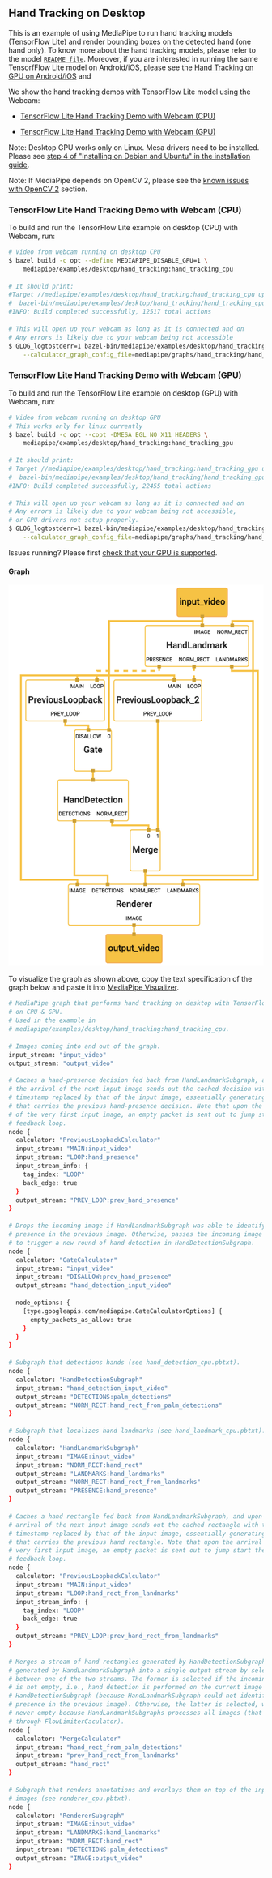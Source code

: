 ## Hand Tracking on Desktop

This is an example of using MediaPipe to run hand tracking models (TensorFlow
Lite) and render bounding boxes on the detected hand (one hand only). To know
more about the hand tracking models, please refer to the model [`README file`].
Moreover, if you are interested in running the same TensorfFlow Lite model on
Android/iOS, please see the
[Hand Tracking on GPU on Android/iOS](hand_tracking_mobile_gpu.md) and

We show the hand tracking demos with TensorFlow Lite model using the Webcam:

-   [TensorFlow Lite Hand Tracking Demo with Webcam (CPU)](#tensorflow-lite-hand-tracking-demo-with-webcam-cpu)

-   [TensorFlow Lite Hand Tracking Demo with Webcam (GPU)](#tensorflow-lite-hand-tracking-demo-with-webcam-gpu)

Note: Desktop GPU works only on Linux. Mesa drivers need to be installed. Please
see
[step 4 of "Installing on Debian and Ubuntu" in the installation guide](./install.md).

Note: If MediaPipe depends on OpenCV 2, please see the [known issues with OpenCV 2](#known-issues-with-opencv-2) section.

### TensorFlow Lite Hand Tracking Demo with Webcam (CPU)

To build and run the TensorFlow Lite example on desktop (CPU) with Webcam, run:

```bash
# Video from webcam running on desktop CPU
$ bazel build -c opt --define MEDIAPIPE_DISABLE_GPU=1 \
    mediapipe/examples/desktop/hand_tracking:hand_tracking_cpu

# It should print:
#Target //mediapipe/examples/desktop/hand_tracking:hand_tracking_cpu up-to-date:
#  bazel-bin/mediapipe/examples/desktop/hand_tracking/hand_tracking_cpu
#INFO: Build completed successfully, 12517 total actions

# This will open up your webcam as long as it is connected and on
# Any errors is likely due to your webcam being not accessible
$ GLOG_logtostderr=1 bazel-bin/mediapipe/examples/desktop/hand_tracking/hand_tracking_cpu \
    --calculator_graph_config_file=mediapipe/graphs/hand_tracking/hand_tracking_desktop_live.pbtxt
```

### TensorFlow Lite Hand Tracking Demo with Webcam (GPU)

To build and run the TensorFlow Lite example on desktop (GPU) with Webcam, run:

```bash
# Video from webcam running on desktop GPU
# This works only for linux currently
$ bazel build -c opt --copt -DMESA_EGL_NO_X11_HEADERS \
    mediapipe/examples/desktop/hand_tracking:hand_tracking_gpu

# It should print:
# Target //mediapipe/examples/desktop/hand_tracking:hand_tracking_gpu up-to-date:
#  bazel-bin/mediapipe/examples/desktop/hand_tracking/hand_tracking_gpu
#INFO: Build completed successfully, 22455 total actions

# This will open up your webcam as long as it is connected and on
# Any errors is likely due to your webcam being not accessible,
# or GPU drivers not setup properly.
$ GLOG_logtostderr=1 bazel-bin/mediapipe/examples/desktop/hand_tracking/hand_tracking_gpu \
    --calculator_graph_config_file=mediapipe/graphs/hand_tracking/hand_tracking_mobile.pbtxt
```

Issues running? Please first [check that your GPU is supported](gpu.md#desktop-gpu-linux).

#### Graph

![graph visualization](images/hand_tracking_desktop.png)

To visualize the graph as shown above, copy the text specification of the graph
below and paste it into
[MediaPipe Visualizer](https://viz.mediapipe.dev).

```bash
# MediaPipe graph that performs hand tracking on desktop with TensorFlow Lite
# on CPU & GPU.
# Used in the example in
# mediapipe/examples/desktop/hand_tracking:hand_tracking_cpu.

# Images coming into and out of the graph.
input_stream: "input_video"
output_stream: "output_video"

# Caches a hand-presence decision fed back from HandLandmarkSubgraph, and upon
# the arrival of the next input image sends out the cached decision with the
# timestamp replaced by that of the input image, essentially generating a packet
# that carries the previous hand-presence decision. Note that upon the arrival
# of the very first input image, an empty packet is sent out to jump start the
# feedback loop.
node {
  calculator: "PreviousLoopbackCalculator"
  input_stream: "MAIN:input_video"
  input_stream: "LOOP:hand_presence"
  input_stream_info: {
    tag_index: "LOOP"
    back_edge: true
  }
  output_stream: "PREV_LOOP:prev_hand_presence"
}

# Drops the incoming image if HandLandmarkSubgraph was able to identify hand
# presence in the previous image. Otherwise, passes the incoming image through
# to trigger a new round of hand detection in HandDetectionSubgraph.
node {
  calculator: "GateCalculator"
  input_stream: "input_video"
  input_stream: "DISALLOW:prev_hand_presence"
  output_stream: "hand_detection_input_video"

  node_options: {
    [type.googleapis.com/mediapipe.GateCalculatorOptions] {
      empty_packets_as_allow: true
    }
  }
}

# Subgraph that detections hands (see hand_detection_cpu.pbtxt).
node {
  calculator: "HandDetectionSubgraph"
  input_stream: "hand_detection_input_video"
  output_stream: "DETECTIONS:palm_detections"
  output_stream: "NORM_RECT:hand_rect_from_palm_detections"
}

# Subgraph that localizes hand landmarks (see hand_landmark_cpu.pbtxt).
node {
  calculator: "HandLandmarkSubgraph"
  input_stream: "IMAGE:input_video"
  input_stream: "NORM_RECT:hand_rect"
  output_stream: "LANDMARKS:hand_landmarks"
  output_stream: "NORM_RECT:hand_rect_from_landmarks"
  output_stream: "PRESENCE:hand_presence"
}

# Caches a hand rectangle fed back from HandLandmarkSubgraph, and upon the
# arrival of the next input image sends out the cached rectangle with the
# timestamp replaced by that of the input image, essentially generating a packet
# that carries the previous hand rectangle. Note that upon the arrival of the
# very first input image, an empty packet is sent out to jump start the
# feedback loop.
node {
  calculator: "PreviousLoopbackCalculator"
  input_stream: "MAIN:input_video"
  input_stream: "LOOP:hand_rect_from_landmarks"
  input_stream_info: {
    tag_index: "LOOP"
    back_edge: true
  }
  output_stream: "PREV_LOOP:prev_hand_rect_from_landmarks"
}

# Merges a stream of hand rectangles generated by HandDetectionSubgraph and that
# generated by HandLandmarkSubgraph into a single output stream by selecting
# between one of the two streams. The former is selected if the incoming packet
# is not empty, i.e., hand detection is performed on the current image by
# HandDetectionSubgraph (because HandLandmarkSubgraph could not identify hand
# presence in the previous image). Otherwise, the latter is selected, which is
# never empty because HandLandmarkSubgraphs processes all images (that went
# through FlowLimiterCaculator).
node {
  calculator: "MergeCalculator"
  input_stream: "hand_rect_from_palm_detections"
  input_stream: "prev_hand_rect_from_landmarks"
  output_stream: "hand_rect"
}

# Subgraph that renders annotations and overlays them on top of the input
# images (see renderer_cpu.pbtxt).
node {
  calculator: "RendererSubgraph"
  input_stream: "IMAGE:input_video"
  input_stream: "LANDMARKS:hand_landmarks"
  input_stream: "NORM_RECT:hand_rect"
  input_stream: "DETECTIONS:palm_detections"
  output_stream: "IMAGE:output_video"
}

```

[`README file`]:https://github.com/google/mediapipe/tree/master/mediapipe/README.md
